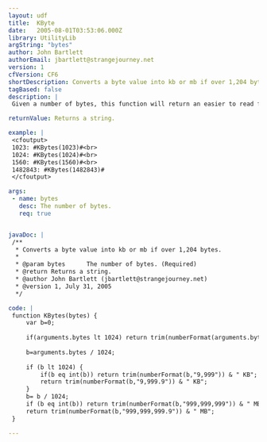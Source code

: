 ```yaml
---
layout: udf
title:  KByte
date:   2005-08-01T03:53:06.000Z
library: UtilityLib
argString: "bytes"
author: John Bartlett
authorEmail: jbartlett@strangejourney.net
version: 1
cfVersion: CF6
shortDescription: Converts a byte value into kb or mb if over 1,204 bytes.
tagBased: false
description: |
 Given a number of bytes, this function will return an easier to read formatted value.  For example, &quot;10&quot; would return &quot;10 bytes&quot;, &quot;1024&quot; would return &quot;1 KB&quot;, &quot;1560&quot; would return &quot;1.5 KB&quot;.

returnValue: Returns a string.

example: |
 <cfoutput>
 1023: #KBytes(1023)#<br>
 1024: #KBytes(1024)#<br>
 1560: #KBytes(1560)#<br>
 1482843: #KBytes(1482843)#
 </cfoutput>

args:
 - name: bytes
   desc: The number of bytes.
   req: true


javaDoc: |
 /**
  * Converts a byte value into kb or mb if over 1,204 bytes.
  * 
  * @param bytes      The number of bytes. (Required)
  * @return Returns a string. 
  * @author John Bartlett (jbartlett@strangejourney.net) 
  * @version 1, July 31, 2005 
  */

code: |
 function KBytes(bytes) {
     var b=0;
 
     if(arguments.bytes lt 1024) return trim(numberFormat(arguments.bytes,"9,999")) & " bytes";
     
     b=arguments.bytes / 1024;
     
     if (b lt 1024) {
         if(b eq int(b)) return trim(numberFormat(b,"9,999")) & " KB";
         return trim(numberFormat(b,"9,999.9")) & " KB";
     }
     b= b / 1024;
     if (b eq int(b)) return trim(numberFormat(b,"999,999,999")) & " MB";
     return trim(numberFormat(b,"999,999,999.9")) & " MB";
 }

---
```


